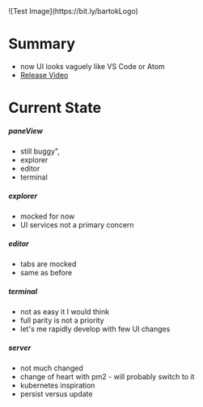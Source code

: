 <!-- highlighter -->
<h1 style="display:none"></h1>
![Test Image](https://bit.ly/bartokLogo)

Summary
=======
  - now UI looks vaguely like VS Code or Atom
  - [Release Video](https://youtu.be/nFXOxs-oDMA)

Current State
=============
##### paneView
  - still buggy",
  - explorer
  - editor
  - terminal

##### explorer
  - mocked for now
  - UI services not a primary concern

##### editor
  - tabs are mocked
  - same as before

##### terminal
  - not as easy it I would think
  - full parity is not a priority
  - let's me rapidly develop with few UI changes

##### server
  - not much changed
  - change of heart with pm2 - will probably switch to it
  - kubernetes inspiration
  - persist versus update
